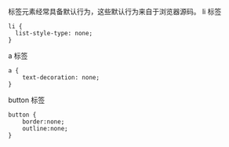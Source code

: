 标签元素经常具备默认行为，这些默认行为来自于浏览器源码。
li 标签
```
li {
  list-style-type: none;
}
```

a 标签
```
a {
    text-decoration: none;
}
```

button 标签
```
button {
	border:none;
	outline:none;
}
```